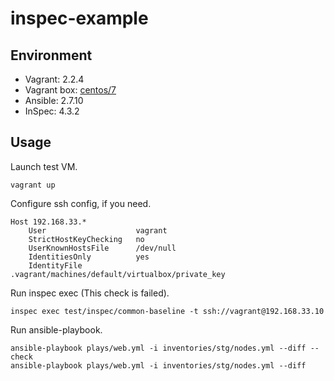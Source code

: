 # inspec-example

## Environment

- Vagrant: 2.2.4
- Vagrant box: [centos/7](https://app.vagrantup.com/centos/boxes/7)
- Ansible: 2.7.10
- InSpec: 4.3.2

## Usage

Launch test VM.

```
vagrant up
```

Configure ssh config, if you need.

```
Host 192.168.33.*
    User                    vagrant
    StrictHostKeyChecking   no
    UserKnownHostsFile      /dev/null
    IdentitiesOnly          yes
    IdentityFile            .vagrant/machines/default/virtualbox/private_key
```

Run inspec exec (This check is failed).

```
inspec exec test/inspec/common-baseline -t ssh://vagrant@192.168.33.10
```

Run ansible-playbook.

```
ansible-playbook plays/web.yml -i inventories/stg/nodes.yml --diff --check
ansible-playbook plays/web.yml -i inventories/stg/nodes.yml --diff
```

